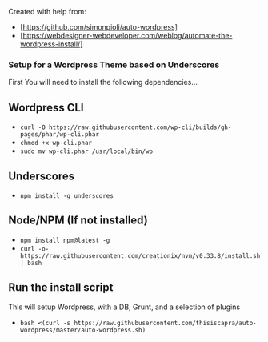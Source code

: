 Created with help from:

* [https://github.com/simonpioli/auto-wordpress]
* [https://webdesigner-webdeveloper.com/weblog/automate-the-wordpress-install/]

### Setup for a Wordpress Theme based on Underscores

First You will need to install the following dependencies...

## Wordpress CLI

* `curl -O https://raw.githubusercontent.com/wp-cli/builds/gh-pages/phar/wp-cli.phar`
* `chmod +x wp-cli.phar`
* `sudo mv wp-cli.phar /usr/local/bin/wp`

## Underscores

* `npm install -g underscores`

## Node/NPM (If not installed)

* `npm install npm@latest -g`
* `curl -o- https://raw.githubusercontent.com/creationix/nvm/v0.33.8/install.sh | bash`

## Run the install script

This will setup Wordpress, with a DB, Grunt, and a selection of plugins

* `bash <(curl -s https://raw.githubusercontent.com/thisiscapra/auto-wordpress/master/auto-wordpress.sh)`